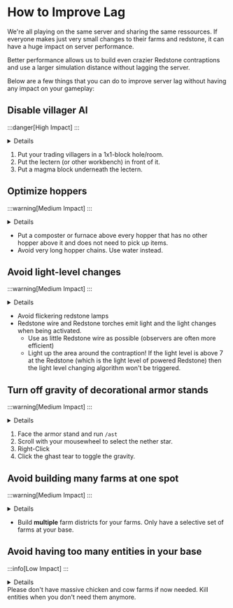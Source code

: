 # How to Improve Lag

We're all playing on the same server and sharing the same ressources. If everyone makes just very small changes to their farms and redstone, it can have a huge impact on server performance. 

Better performance allows us to build even crazier Redstone contraptions and use a larger simulation distance without lagging the server. 

Below are a few things that you can do to improve server lag without having any impact on your gameplay:

## Disable villager AI
:::danger[High Impact]
:::

<details>
<summary>Details</summary>
Villagers often contribute to 60-80% of the entity lag on a server. That's because their AI is very badly implemented in Minecraft. Every other game tick they will compute complex calculations to find their nearest village center, find their workbench, find other villagers to talk to, and so on. Please disable their AI if you only need them for trading.
</details>

1. Put your trading villagers in a 1x1-block hole/room.
2. Put the lectern (or other workbench) in front of it.
3. Put a magma block underneath the lectern.

## Optimize hoppers
:::warning[Medium Impact]
:::
<details>
<summary>Details</summary>
Hoppers can contribute to server lag because they constantly check for items to transfer. When a hopper is not interacting with another container, such as a furnace or composter, it is in a continuous state of checking for items. Placing a container like a furnace or composter above the hopper prevents it from performing these checks because the hopper knows that it cannot pull items from a container without items.
</details>

- Put a composter or furnace above every hopper that has no other hopper above it and does not need to pick up items.
- Avoid very long hopper chains. Use water instead. 

## Avoid light-level changes
:::warning[Medium Impact]
:::
<details>
<summary>Details</summary>
When a light source is added, removed, or changes state (e.g., turning on a redstone lamp), the game must recalculate the light levels for each affected block. Light propagates outward from the source, affecting a potentially large number of blocks. Light level changes trigger block updates. The game checks adjacent blocks to see how the light level change affects them, leading to further updates if those blocks also need to change their light levels. This cascading effect can quickly multiply the number of calculations required, especially in complex or densely built areas.
</details>

- Avoid flickering redstone lamps
- Redstone wire and Redstone torches emit light and the light changes when being activated.
    - Use as little Redstone wire as possible (observers are often more efficient)
    - Light up the area around the contraption! If the light level is above 7 at the Redstone (which is the light level of powered Redstone) then the light level changing algorithm won't be triggered.

## Turn off gravity of decorational armor stands
:::warning[Medium Impact]
:::
<details>
<summary>Details</summary>
Armor stands have gravity by default and can be moved by water and other physics items. Therefore, they are being ticked like every other entity. If you have lots of armor stands in your base for decoration, please disable the gravity to disable their physics.
</details>

1. Face the armor stand and run `/ast`
2. Scroll with your mousewheel to select the nether star.
3. Right-Click
4. Click the ghast tear to toggle the gravity.

## Avoid building many farms at one spot
:::warning[Medium Impact]
:::
<details>
<summary>Details</summary>
If all of your farms are at one spot they are all being loaded at the same time (even if you don't need them) they use up server performance. Some players want to build all of their farms at their base and also build a massive storage system. This is a really bad idea and if the server lags, this will make your farms less efficient aswell.
</details>

- Build **multiple** farm districts for your farms. Only have a selective set of farms at your base.

## Avoid having too many entities in your base
:::info[Low Impact]
:::
<details>
<summary>Details</summary>
Although the AI computation of entities are not as bad as [Villagers](#disable-villager-ai), they still do some AI computation to move around the world.
</details>
Please don't have massive chicken and cow farms if now needed. Kill entities when you don't need them anymore.